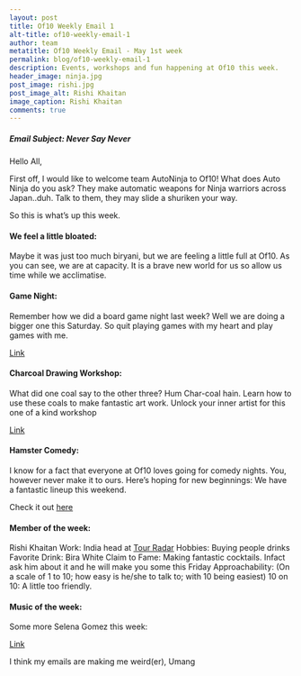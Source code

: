 ```yaml
---
layout: post
title: Of10 Weekly Email 1
alt-title: of10-weekly-email-1
author: team
metatitle: Of10 Weekly Email - May 1st week
permalink: blog/of10-weekly-email-1
description: Events, workshops and fun happening at Of10 this week.
header_image: ninja.jpg
post_image: rishi.jpg
post_image_alt: Rishi Khaitan
image_caption: Rishi Khaitan
comments: true
---
```


##### Email Subject: Never Say Never #####

Hello All,

First off, I would like to welcome team AutoNinja to Of10! What does Auto Ninja do you ask? They make automatic weapons for Ninja warriors across Japan..duh. Talk to them, they may slide a shuriken your way.

So this is what’s up this week.

#### We feel a little bloated: ####

Maybe it was just too much biryani, but we are feeling a little full at Of10. As you can see, we are at capacity. It is a brave new world for us so allow us time while we acclimatise.

#### Game Night: ####

Remember how we did a board game night last week? Well we are doing a bigger one this Saturday. So quit playing games with my heart and play games with me.

[Link](https://goo.gl/noetLh)


#### Charcoal Drawing Workshop: ####

What did one coal say to the other three? Hum Char-coal hain. Learn how to use these coals to make fantastic art work. Unlock your inner artist for this one of a kind workshop

[Link](https://insider.in/charcoal-drawing-workshop-with-ashok-karnik-may27-2017/event)


#### Hamster Comedy: ####

I know for a fact that everyone at Of10 loves going for comedy nights. You, however never make it to ours. Here’s hoping for new beginnings: We have a fantastic lineup this weekend.

Check it out [here](https://in.bookmyshow.com/mumbai/events/hamster-comedy-open-mic-12/ET00057501)

#### Member of the week: ####

Rishi Khaitan
Work: India head at [Tour Radar](www.tourradar.com)
Hobbies: Buying people drinks
Favorite Drink: Bira White
Claim to Fame: Making fantastic cocktails. Infact ask him about it and he will make you some this Friday
Approachability: (On a scale of 1 to 10; how easy is he/she to talk to; with 10 being easiest) 10 on 10: A little too friendly.

#### Music of the week: ####

Some more Selena Gomez this week:

[Link](https://www.youtube.com/watch?v=YVtzQms7lps)

I think my emails are making me weird(er),
Umang
